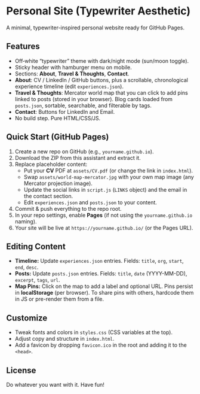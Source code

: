 # Personal Site (Typewriter Aesthetic)

A minimal, typewriter-inspired personal website ready for GitHub Pages.

## Features
- Off‑white “typewriter” theme with dark/night mode (sun/moon toggle).
- Sticky header with hamburger menu on mobile.
- Sections: **About**, **Travel & Thoughts**, **Contact**.
- **About**: CV / LinkedIn / GitHub buttons, plus a scrollable, chronological experience timeline (edit `experiences.json`).
- **Travel & Thoughts**: Mercator world map that you can click to add pins linked to posts (stored in your browser). Blog cards loaded from `posts.json`, sortable, searchable, and filterable by tags.
- **Contact**: Buttons for LinkedIn and Email.
- No build step. Pure HTML/CSS/JS.

## Quick Start (GitHub Pages)
1. Create a new repo on GitHub (e.g., `yourname.github.io`).
2. Download the ZIP from this assistant and extract it.
3. Replace placeholder content:
   - Put your **CV** PDF at `assets/CV.pdf` (or change the link in `index.html`).
   - Swap `assets/world-map-mercator.jpg` with your own map image (any Mercator projection image).
   - Update the social links in `script.js` (`LINKS` object) and the email in the contact section.
   - Edit `experiences.json` and `posts.json` to your content.
4. Commit & push everything to the repo root.
5. In your repo settings, enable **Pages** (if not using the `yourname.github.io` naming).
6. Your site will be live at `https://yourname.github.io/` (or the Pages URL).

## Editing Content
- **Timeline:** Update `experiences.json` entries. Fields: `title`, `org`, `start`, `end`, `desc`.
- **Posts:** Update `posts.json` entries. Fields: `title`, `date` (YYYY-MM-DD), `excerpt`, `tags`, `url`.
- **Map Pins:** Click on the map to add a label and optional URL. Pins persist in **localStorage** (per browser). To share pins with others, hardcode them in JS or pre-render them from a file.

## Customize
- Tweak fonts and colors in `styles.css` (CSS variables at the top).
- Adjust copy and structure in `index.html`.
- Add a favicon by dropping `favicon.ico` in the root and adding it to the `<head>`.

## License
Do whatever you want with it. Have fun!
